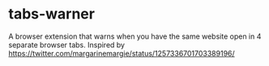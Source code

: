 # tabs-warner
A browser extension that warns when you have the same website open in 4 separate browser tabs. Inspired by https://twitter.com/margarinemargie/status/1257336701703389196/
